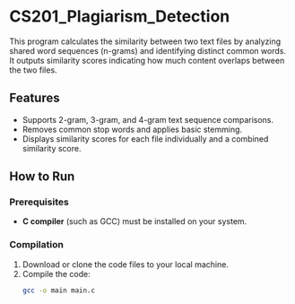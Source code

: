 # CS201_Plagiarism_Detection

This program calculates the similarity between two text files by analyzing shared word sequences (n-grams) and identifying distinct common words. It outputs similarity scores indicating how much content overlaps between the two files.

## Features
- Supports 2-gram, 3-gram, and 4-gram text sequence comparisons.
- Removes common stop words and applies basic stemming.
- Displays similarity scores for each file individually and a combined similarity score.

## How to Run

### Prerequisites
- **C compiler** (such as GCC) must be installed on your system.

### Compilation
1. Download or clone the code files to your local machine.
2. Compile the code:
   ```bash
   gcc -o main main.c


